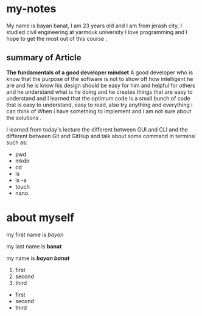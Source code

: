 # my-notes
My name is bayan banat, I am 23 years old and I am from jerash city, I studied civil engineering at yarmouk university I love programming and I hope to get the most out of this course .

## summary of Article

**The fundamentals of a good developer mindset** 
A good developer who is know that the purpose of the software is not to show off how intelligent he are and he is know his design should be easy for him and helpful for others and he understand what is he doing and he creates things that are easy to understand and I learned that the optimum code is a small bunch of code that is easy to understand, easy to read, also try anything and everything i can think of When i have something to implement and i am not sure about the solutions .

I learned from today's lecture the different between GUI and CLI and the different between Git and GitHup and talk about some command in terminal such as:
* pwd
* mkdir
* cd
* ls
* ls -a
* touch
* nano.

# about myself
my first name is *bayan*

my last name is **banat**

my name is ***bayan banat***

1. first
2. second
3. third

* first
* second
* third




